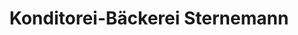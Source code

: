 ---
title: "Konditorei-Bäckerei Sternemann"
url: /gelsenkirchen/konditorei-baeckerei-sternemann/
shop: Süßwaren
---
